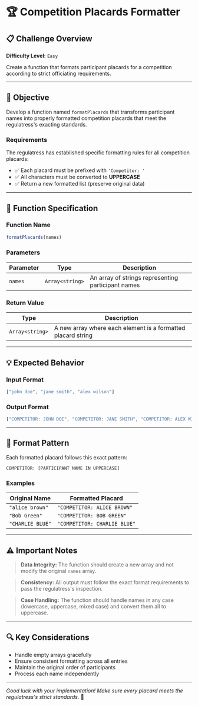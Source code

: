 # 🏆 Competition Placards Formatter

## 📋 Challenge Overview

**Difficulty Level:** `Easy`

Create a function that formats participant placards for a competition according to strict officiating requirements.

---

## 🎯 Objective

Develop a function named `formatPlacards` that transforms participant names into properly formatted competition placards that meet the regulatress's exacting standards.

### Requirements

The regulatress has established specific formatting rules for all competition placards:

- ✅ Each placard must be prefixed with `'Competitor: '`
- ✅ All characters must be converted to **UPPERCASE**
- ✅ Return a new formatted list (preserve original data)

---

## 🔧 Function Specification

### Function Name
```javascript
formatPlacards(names)
```

### Parameters

| Parameter | Type | Description |
|-----------|------|-------------|
| `names` | `Array<string>` | An array of strings representing participant names |

### Return Value

| Type | Description |
|------|-------------|
| `Array<string>` | A new array where each element is a formatted placard string |

---

## 💡 Expected Behavior

### Input Format
```javascript
["john doe", "jane smith", "alex wilson"]
```

### Output Format
```javascript
["COMPETITOR: JOHN DOE", "COMPETITOR: JANE SMITH", "COMPETITOR: ALEX WILSON"]
```

---

## 🎨 Format Pattern

Each formatted placard follows this exact pattern:

```
COMPETITOR: [PARTICIPANT NAME IN UPPERCASE]
```

### Examples

| Original Name | Formatted Placard |
|---------------|------------------|
| `"alice brown"` | `"COMPETITOR: ALICE BROWN"` |
| `"Bob Green"` | `"COMPETITOR: BOB GREEN"` |
| `"CHARLIE BLUE"` | `"COMPETITOR: CHARLIE BLUE"` |

---

## ⚠️ Important Notes

> **Data Integrity:** The function should create a new array and not modify the original `names` array.

> **Consistency:** All output must follow the exact format requirements to pass the regulatress's inspection.

> **Case Handling:** The function should handle names in any case (lowercase, uppercase, mixed case) and convert them all to uppercase.

---

## 🔍 Key Considerations

- Handle empty arrays gracefully
- Ensure consistent formatting across all entries
- Maintain the original order of participants
- Process each name independently

---

*Good luck with your implementation! Make sure every placard meets the regulatress's strict standards.* 🎯

